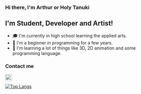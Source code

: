 ### Hi there, I'm Arthur or Holy Tanuki

## I'm Student, Developer and Artist! 
 - 🎓 I'm currently in high school learning the applied arts.
 - 🌱 I'm a beginner in programming for a few years. 
 - 🧠 I'm learning a lot of things like 3D, 2D animation and some programming language.


### Contact me
<!--![instagram][https://cdn4.iconfinder.com/data/icons/logos-brands-5/24/instagram-512.png](https://www.instagram.com/holydeusoftanukis/)-->
[<img align="left" src="https://simpleicons.org/icons/discord.svg" alt="discord" width="22px" />](https://discord.gg/yuCmafTjzW)
<!--![twitter][](https://twitter.com/)
[<img align="left" alt="holy-tanuki" width="23px" src="">][fiverr]-->

<br>

[![Top Langs](https://github-readme-stats.vercel.app/api/top-langs/?username=holy-tanuki&langs_count=8)](https://github.com/holy-tanuki)

